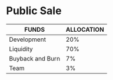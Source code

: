 # Public Sale

| FUNDS            | ALLOCATION |
| ---------------- | ---------- |
| Development      | 20%        |
| Liquidity        | 70%        |
| Buyback and Burn | 7%         |
| Team             | 3%         |
